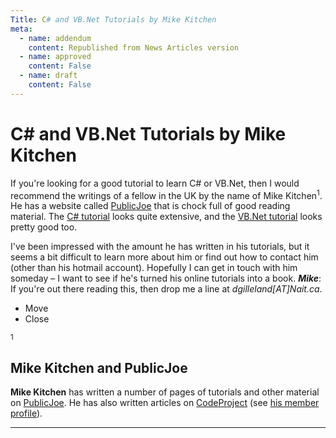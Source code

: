 ```yaml
---
Title: C# and VB.Net Tutorials by Mike Kitchen
meta:
  - name: addendum
    content: Republished from News Articles version
  - name: approved
    content: False
  - name: draft
    content: False
---
```

# C# and VB.Net Tutorials by Mike Kitchen

If you're looking for a good tutorial to learn C# or VB.Net, then I would recommend the writings of a fellow in the UK by the name of <!--Begin mp_html_link_1_67de425f-->Mike Kitchen<sup class="itcexpand-super">1</sup><!--End mp_html_link_1_67de425f-->. He has a website called [PublicJoe](http://www.publicjoe.co.uk/) that is chock full of good reading material. The [C# tutorial](http://www.publicjoe.co.uk/csharp/tut/tut.html) looks quite extensive, and the [VB.Net tutorial](http://www.publicjoe.co.uk/vbnet/tut/tut.html) looks pretty good too.

I've been impressed with the amount he has written in his tutorials, but it seems a bit difficult to learn more about him or find out how to contact him (other than his hotmail account). Hopefully I can get in touch with him someday – I want to see if he's turned his online tutorials into a book. ***Mike***: If you're out there reading this, then drop me a line at *dgilleland[AT]Nait.ca*.

<!--Begin mp_html_detail_1_67de425f--> 
- Move
- Close

<sup class="itcexpand-super">1</sup><!--Begin mp_html_detail_body_1_67de425f--> 




## Mike Kitchen and PublicJoe


**Mike Kitchen** has written a number of pages of tutorials and other material on [PublicJoe](http://www.publicjoe.co.uk/). He has also written articles on [CodeProject](http://www.CodeProject.com) (see [his member profile](http://www.codeproject.com/Members/Mike-Kitchen)).





<!--End mp_html_detail_body_1_67de425f-->
 <!--End mp_html_detail_1_67de425f--> 



---
